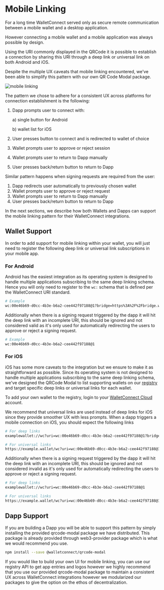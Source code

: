 # Mobile Linking

For a long time WalletConnect served only as secure remote communication between a mobile wallet and a desktop application.

However connecting a mobile wallet and a mobile application was always possible by design.

Using the URI commonly displayed in the QRCode it is possible to establish a connection by sharing this URI through a deep link or universal link on both Android and iOS.

Despite the multiple UX caveats that mobile linking encountered, we've been able to simplify this pattern with our own QR Code Modal package.

![mobile linking](/assets-1.0/mobile-linking-preview.png)

The pattern we chose to adhere for a consistent UX across platforms for connection establishment is the following:

1. Dapp prompts user to connect with:

   a\) single button for Android

   b\) wallet list for iOS

2. User presses button to connect and is redirected to wallet of choice
3. Wallet prompts user to approve or reject session
4. Wallet prompts user to return to Dapp manually
5. User presses back/return button to return to Dapp

Similar pattern happens when signing requests are required from the user:

1. Dapp redirects user automatically to previously chosen wallet
2. Wallet prompts user to approve or reject request
3. Wallet prompts user to return to Dapp manually
4. User presses back/return button to return to Dapp

In the next sections, we describe how both Wallets and Dapps can support the mobile linking pattern for their WalletConnect integrations.

## Wallet Support

In order to add support for mobile linking within your wallet, you will just need to register the following deep link or universal link subscriptions in your mobile app.

### For Android

Android has the easiest integration as its operating system is designed to handle multiple applications subscribing to the same deep linking schema. Hence you will only need to register to the `wc:` schema that is defined per the WalletConnect URI standard.

```bash
# Example
wc:00e46b69-d0cc-4b3e-b6a2-cee442f97188@1?bridge=https%3A%2F%2Fbridge.walletconnect.org&key=91303dedf64285cbbaf9120f6e9d160a5c8aa3deb67017a3874cd272323f48ae
```

Additionally when there is a signing request triggered by the dapp it will hit the deep link with an incomplete URI, this should be ignored and not considered valid as it's only used for automatically redirecting the users to approve or reject a signing request.

```bash
# Example
wc:00e46b69-d0cc-4b3e-b6a2-cee442f97188@1
```

### For iOS

iOS has some more caveats to the integration but we ensure to make it as straightforward as possible. Since its operating system is not designed to handle multiple applications subscribing to the same deep linking schema, we've designed the QRCode Modal to list supporting wallets on our [registry](https://walletconnect.com/registry) and target specific deep links or universal links for each wallet.

To add your own wallet to the registry, login to your [WalletConnect Cloud](https://walletconnect.com) account.

We recommend that universal links are used instead of deep links for iOS since they provide smoother UX with less prompts. When a dapp triggers a mobile connection on iOS, you should expect the following links

```bash
# For deep links
examplewallet://wc?uri=wc:00e46b69-d0cc-4b3e-b6a2-cee442f97188@1?bridge=https%3A%2F%2Fbridge.walletconnect.org&key=91303dedf64285cbbaf9120f6e9d160a5c8aa3deb67017a3874cd272323f48ae

# For universal links
https://example.wallet/wc?uri=wc:00e46b69-d0cc-4b3e-b6a2-cee442f97188@1?bridge=https%3A%2F%2Fbridge.walletconnect.org&key=91303dedf64285cbbaf9120f6e9d160a5c8aa3deb67017a3874cd272323f48ae
```

Additionally when there is a signing request triggered by the dapp it will hit the deep link with an incomplete URI, this should be ignored and not considered invalid as it's only used for automatically redirecting the users to approve or reject a signing request.

```bash
# For deep links
examplewallet://wc?uri=wc:00e46b69-d0cc-4b3e-b6a2-cee442f97188@1

# For universal links
https://example.wallet/wc?uri=wc:00e46b69-d0cc-4b3e-b6a2-cee442f97188@1
```

## Dapp Support

If you are building a Dapp you will be able to support this pattern by simply installing the provided qrcode-modal package we have distributed. This package is already provided through web3-provider package which is what we would recommend you use.

```bash npm2yarn
npm install --save @walletconnect/qrcode-modal
```

If you would like to build your own UI for mobile linking, you can use our registry API to get app entries and logos however we highly recommend that you use our provided qrcode-modal package to maintain a consistent UX across WalletConnect integrations however we modularized our packages to give the option on the ethos of decentralization.

